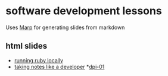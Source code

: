 # software development lessons

Uses [Marp](https://github.com/marp-team/marp-cli) for generating slides from markdown

## html slides
* [running ruby locally](./running-ruby-locally/running-ruby-locally.html)
* [taking notes like a developer](./taking-notes-like-a-developer/taking-notes-like-a-developer.html)
*[dpi-01](./dpi-01/dpi-01.html)
